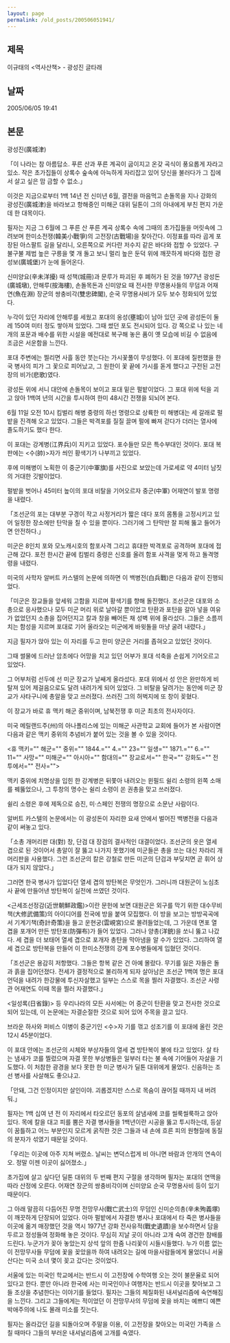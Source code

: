 ```yaml
---
layout: page
permalink: /old_posts/200506051941/
---
```


## 제목
이규태의 &lt;역사산책&gt; - 광성진 글타래

## 날짜
2005/06/05 19:41

## 본문
광성진(廣城津)
 

   「이 나라는 참 아름답소. 푸른 산과 푸른 계곡이 굽이지고 온갖 곡식이 풍요롭게 자라고 있소. 작은 초가집들이 상록수 숲속에 아늑하게 자리잡고 있어 당신을 불러다가 그 집에서 살고 싶은 맘 금할 수 없소.」

   이것은 지금으로부터 1백 14년 전 신미년 6월, 결전을 마음먹고 손돌목을 지나 강화의 광성진(廣城津)을 바라보고 항해중인 미해군 대위 딜톤이 그의 아내에게 부친 편지 가운데 한 대목이다. 

   필자는 지금 그 6월에 그 푸른 산 푸른 계곡 상록수 속에 그때의 초가집들을 머릿속에 그려보며 한미소전쟁(韓美小戰爭)의 고전장(古戰場)을 찾아간다. 이정표를 따라 곱게 포장된 아스팔트 길을 달리니, 오른쪽으로 커다란 저수지 같은 바다와 접할 수 있었다. 구불구불 제법 높은 구릉을 몇 개 돌고 보니 멀리 높은 둔덕 위에 깨끗하게 바다와 접한 광성보(廣城堡)가 눈에 들어온다. 

   신미양요(辛未洋擾) 때 성책(城冊)과 문루가 파괴된 후 폐허가 된 것을 1977년 광성돈(廣城墩), 안해루(按海樓), 손돌목돈과 신미양요 때 전사한 무명용사들의 무덤과 어재연(魚在淵) 장군의 쌍충비각(雙忠碑閣), 순국 무명용사비가 모두 보수 정화되어 있었다. 

   누각이 있던 자리에 안해루를 세웠고 포대의 옹성(壅城)이 남아 있던 곳에 광성돈이 둘레 150여 미터 정도 쌓아져 있었다. 그때 썼던 포도 전시되어 있다. 강 쪽으로 나 있는 네 개의 포문과 배수를 위한 시설을 예전대로 복구해 놓은 품이 옛 모습에 비길 수 없음에 조금은 서운함을 느낀다. 

   포대 주변에는 찔리면 사흘 동안 붓는다는 가시꽃풀이 무성했다. 이 포대에 질펀했을 한국 병사의 피가 그 꽃으로 피어났고, 그 원한이 꽃 끝에 가시를 돋게 했다고 구전된 고전장의 비가(悲歌)였다.

   광성돈 위에 서니 대안에 손돌목이 보이고 포대 밑은 펄밭이었다. 그 포대 위에 턱을 괴고 앉아 1백여 년의 시간을 투시하여 한미 48시간 전쟁을 되뇌어 본다. 

   6월 11일 오전 10시 킴벌리 해병 중령의 하선 명령으로 상륙한 미 해병대는 세 갈래로 펄밭을 진격해 오고 있었다. 그들은 박격포를 질질 끌며 펄에 빠져 걷다가 더러는 열사에 졸도하기도 했다 한다. 

   이 포대는 강계병(江界兵)이 지키고 있었다. 포수들만 모은 특수부대인 것이다. 포대 복판에는 <수(帥)>자가 씌인 황색기가 나부끼고 있었다. 

   후에 미해병이 노획한 이 중군기(中軍旗)를 사진으로 보았는데 가로세로 약 4미터 남짓의 거대한 깃발이었다. 

   펄밭을 벗어나 45미터 높이의 포대 비탈을 기어오르자 중군(中軍) 어재연이 발포 명령을 내렸다. 

   「조선군의 포는 대부분 구경이 작고 사정거리가 짧은 데다 포의 몸통을 고정시키고 있어 일정한 장소에만 탄막을 칠 수 있을 뿐이다. 그러기에 그 탄막만 잘 피해 뚫고 들어가면 안전하다.」

   미군은 8인치 포와 모노캐시호의 함포사격 그리고 휴대한 박격포로 공격하며 포대에 접근해 갔다. 포전 한시간 끝에 킴벌리 중령은 신호를 올려 함포 사격을 멎게 하고 돌격명령을 내렸다. 

   미국의 사학자 알버트 카스텔의 논문에 의하면 이 백병전(白兵戰)은 다음과 같이 진행되었다.

   「미군은 장교들을 앞세워 고함을 지르며 황색기를 향해 돌진했다. 조선군은 대포와 소총으로 응사했으나 모두 미군 머리 위로 날아갈 뿐이었고 탄환과 포탄을 갈아 넣을 여유가 없었던지 소총을 집어던지고 칼과 창을 빼어든 채 성벽 위에 올라섰다. 그들은 소름끼치는 함성을 지르며 포대로 기어 올라오는 미군에게 바윗돌을 마냥 굴려 내렸다.」

   지금 필자가 앉아 있는 이 자리를 두고 한미 양군은 거리를 좁혀오고 있었던 것이다.

   그때 썰물에 드러난 암초에다 어망을 치고 있던 어부가 포대 석축을 손쉽게 기어오르고 있었다. 

   그 어부처럼 선두에 선 미군 장교가 날쌔게 올라섰다. 포대 위에서 성 안은 완만하게 비탈져 있어 제걸음으로도 달려 내려가게 되어 있었다. 그 비탈을 달려가는 동안에 미군 장교가 사타구니에 총알을 맞고 쓰러졌다. 쓰러진 그의 허벅지에 또 창이 꽂혔다.

   이 장교가 바로 휴 맥키 해군 중위이며, 남북전쟁 후 미군 최초의 전사자이다. 

   미국 메릴랜드주(州)의 아나폴리스에 있는 미해군 사관학교 교회에 들어가 본 사람이면 다음과 같은 맥키 중위의 추념비가 붙어 있는 것을 볼 수 있을 것이다.

   <휴 맥키="" 해군="" 중위="" 1844.="" 4.="" 23="" 일생="" 1871.="" 6.="" 11="" 사망="" 미해군="" 아시아="" 함대의="" 장교로서="" 한국="" 강화도="" 전투에서="" 전사="">

   맥키 중위에 치명상을 입힌 한 강계병은 뒤쫓아 내려오는 윈필드 쉴리 소령의 왼쪽 소매를 꿰뚫었으나, 그 투창의 명수는 쉴리 소령이 쏜 권총을 맞고 쓰러졌다. 

   쉴리 소령은 후에 제독으로 승진, 미·스페인 전쟁의 명장으로 소문난 사람이다. 

   알버트 카스텔의 논문에서는 이 광성돈이 자리한 요새 안에서 벌어진 백병전을 다음과 같이 써놓고 있다. 

   「소총 개머리판 대(對) 창, 단검 대 장검의 결사적인 대결이었다. 조선군의 옷은 열세 겹으로 된 것이어서 총알이 잘 뚫고 나가지 못했기에 미군들은 총을 쏘는 대신 차라리 개머리판을 사용했다. 그런 조선군의 칼은 강철로 만든 미군의 단검과 부딪치면 곧 휘어 상대가 되지 않았다.」

   그러면 한국 병사가 입었다던 열세 겹의 방탄복은 무엇인가. 그러니까 대원군이 노심초사 끝에 만들어낸 방탄복이 실전에 쓰였던 것이다.

   <근세조선정감(近世朝鮮政鑑)>이란 문헌에 보면 대원군은 외구를 막기 위한 대수무비책(大修武備策)의 아이디어를 전국에 방을 붙여 모집했다. 이 방을 보고는 방방곡곡에서 기계기책(奇計奇策)을 들고 운현궁(雲峴宮)으로 몰려들었는데, 그 가운데 면포 열 겹을 포개어 만든 방탄포(防彈布)가 들어 있었다. 그러나 양총(洋銃)을 쏘니 뚫고 나갔다. 세 겹을 더 보태어 열세 겹으로 포개자 총탄을 막아냄을 알 수가 있었다. 그리하여 열세 겹으로 방탄복을 만들어 이 한미소전쟁의 강계 포수병들에게 입혔던 것이다.

   「조선군은 용감히 저항했다. 그들은 항복 같은 건 아예 몰랐다. 무기를 잃은 자들은 돌과 흙을 집어던졌다. 전세가 결정적으로 불리하게 되자 살아남은 조선군 1백여 명은 포대 언덕을 내려가 한강물에 투신자살했고 일부는 스스로 목을 찔러 자결했다. 조선군 사령관 어재연도 이때 목을 찔러 자결했다.」

   <일성록(日省錄)> 등 우리나라의 모든 사서에는 어 중군이 탄환을 맞고 전사한 것으로 되어 있는데, 이 논문에는 자결순절한 것으로 되어 있어 주목을 끌고 있다.

   브라운 하사와 퍼비스 이병이 중군기인 <수>자 기를 꺾고 성조기를 이 포대에 올린 것은 12시 45분이었다.

   이 포대 안에는 조선군의 시체와 부상자들의 열세 겹 방탄복이 불에 타고 있었다. 살 타는 냄새가 코를 찔렀으며 자결 못한 부상병들은 일부러 타는 불 속에 기어들어 자살을 기도했다. 이 처참한 광경을 보다 못한 한 미군 병사가 딜톤 대위에게 물었다. 신음하는 조선 병사를 사살해도 좋으냐고.

   「안돼, 그건 인정이지만 살인이야. 괴롭겠지만 스스로 목숨이 끊어질 때까지 내 버려 둬.」 

   필자는 1백 십여 년 전 이 자리에서 타오르던 동포의 살냄새에 코를 씰룩씰룩하고 앉아 있다. 목에 칼을 대고 피를 뿜은 자결 병사들을 1백년이란 시공을 뚫고 투시하는데, 등살이 꿈틀하고 어느 부분인지 모르게 굵직한 것은 그들과 내 손에 흐른 피의 원형질에 동질의 분자가 섞였기 때문일 것이다.

   「우리는 이곳에 아주 지쳐 버렸소. 날씨는 변덕스럽게 비 아니면 바람과 안개의 연속이오. 정말 이젠 이곳이 싫어졌소.」

   초가집에 살고 싶다던 딜톤 대위의 두 번째 편지 구절을 생각하며 필자는 포대의 연맥을 따라 산정에 오른다. 어재연 장군의 쌍충비각이며 신미양요 순국 무명용사비 등이 있기 때문이다.

   그 아래 말끔히 다듬어진 무명 전망무사(戰亡武士)의 무덤인 신미순의총(辛未殉義塚)이 깨끗하게 단장되어 있었다. 아마 펄밭에서 자결한 병사나 포대에서 타 죽은 병사들을 이곳에 옮겨 매장했던 것을 역시 1977년 강화 전사유적(戰史遺蹟)을 보수하면서 담을 두르고 정성들여 정화해 놓은 것이다. 무심히 지날 곳이 아니라 고개 숙여 경건한 참배를 드린다. 누군가가 꽂아 놓았는지 상석 앞의 한줌 나리꽃이 시들시들했다. 누가 이름 없는 이 전망무사들 무덤에 꽃을 꽂았을까 하여 내려오는 길에 마을사람들에게 물었더니 서울 산다는 미국 소녀 몇이 꽂고 갔다는 것이었다.

   서울에 있는 미국인 학교에서는 반드시 이 고전장에 수학여행 오는 것이 불문율로 되어 있다고 한다. 뿐만 아니라 한국에 사는 미국인이나 여행자는 반드시 이곳을 찾아보고 그들 조상을 추념한다는 이야기를 들었다. 필자는 그들의 체질화된 내셔널리즘에 숙연해짐을 느낀다. 그리고 그들에게는 적이었던 이 전망무사의 무덤에 꽂을 바치는 예쁘디 예쁜 박애주의에 나도 몰래 미소를 짓는다.

   필자는 올라갔던 길을 되돌아오며 주말을 이용, 이 고전장을 찾아오는 미국인 가족을 스칠 때마다 그들의 부러운 내셔널리즘에 고개를 숙였다.